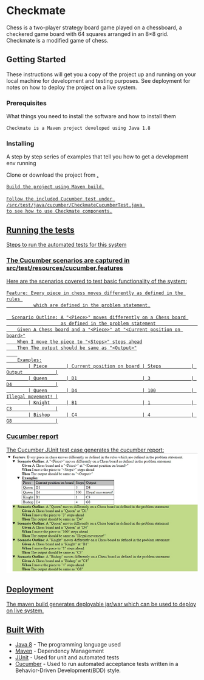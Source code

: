 # Checkmate

Chess is a two-player strategy board game played on a chessboard, a checkered game board with 64 squares arranged in an 8×8 grid. Checkmate is a modified game of chess.

## Getting Started

These instructions will get you a copy of the project up and running on your local machine for development and testing purposes. See deployment for notes on how to deploy the project on a live system.

### Prerequisites

What things you need to install the software and how to install them

```
Checkmate is a Maven project developed using Java 1.8 
```

### Installing

A step by step series of examples that tell you how to get a development env running

Clone or download the project from <a href="https://github.com/Shylendra/Checkmate">.

```
Build the project using Maven build.

Follow the included Cucumber test under /src/test/java/cucumber/CheckmateCucumberTest.java 
to see how to use Checkmate components.
```

## Running the tests

Steps to run the automated tests for this system

### The Cucumber scenarios are captured in  src/test/resources/cucumber.features

Here are the scenarios covered to test basic functionality of the system:
```
Feature: Every piece in chess moves differently as defined in the rules 
          which are defined in the problem statement.

  Scenario Outline: A "<Piece>" moves differently on a Chess board 
                    as defined in the problem statement                   
    Given A Chess board and a "<Piece>" at "<Current position on board>"
    When I move the piece to "<Steps>" steps ahead
    Then The output should be same as "<Output>"
    
    Examples:
  		| Piece       | Current position on board | Steps           | Output            |
   		| Queen       | D1                        | 3               | D4                |
   		| Queen       | D4                        | 100             | Illegal movement! |
   		| Knight      | B1                        | 1               | C3                |
   		| Bishop      | C4                        | 4               | G8                |
```

### Cucumber report

The Cucumber JUnit test case generates the cucumber report:
![Cucumber report](Checkmate/Checkmate_CucumberReport.jpg)

## Deployment

The maven build generates deployable jar/war which can be used to deploy on live system.

## Built With

* [Java 8](https://www.oracle.com/technetwork/java/javase/downloads/jdk8-downloads-2133151.html) - The programming language used
* [Maven](https://maven.apache.org/) - Dependency Management
* [JUnit](https://junit.org/junit5/) - Used for unit and automated tests
* [Cucumber](https://cucumber.io/) - Used to run automated acceptance tests written in a Behavior-Driven Development(BDD) style.


